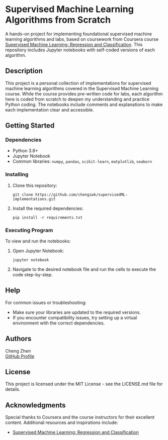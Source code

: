 


# Supervised Machine Learning Algorithms from Scratch

A hands-on project for implementing foundational supervised machine learning algorithms and labs, based on coursework from Coursera course [Supervised Machine Learning: Regression and Classification](https://www.coursera.org/learn/machine-learning). This repository includes Jupyter notebooks with self-coded versions of each algorithm.

## Description

This project is a personal collection of implementations for supervised machine learning algorithms covered in the Supervised Machine Learning course. While the course provides pre-written code for labs, each algorithm here is coded from scratch to deepen my understanding and practice Python coding. The notebooks include comments and explanations to make each implementation clear and accessible. 

## Getting Started

### Dependencies

- Python 3.8+
- Jupyter Notebook
- Common libraries: `numpy`, `pandas`, `scikit-learn`, `matplotlib`, `seaborn`

### Installing

1. Clone this repository:
   ```
   git clone https://github.com/chengzwk/supervisedML-implementations.git
   ```
2. Install the required dependencies:
   ```
   pip install -r requirements.txt
   ```

### Executing Program

To view and run the notebooks:

1. Open Jupyter Notebook:
   ```
   jupyter notebook
   ```
2. Navigate to the desired notebook file and run the cells to execute the code step-by-step.

## Help

For common issues or troubleshooting:

- Make sure your libraries are updated to the required versions.
- If you encounter compatibility issues, try setting up a virtual environment with the correct dependencies.

## Authors

Cheng Zhen  
[GitHub Profile](https://github.com/chengzwk)
 
## License

This project is licensed under the MIT License - see the LICENSE.md file for details.

## Acknowledgments

Special thanks to Coursera and the course instructors for their excellent content. Additional resources and inspirations include:
* [Supervised Machine Learning: Regression and Classification](https://www.coursera.org/learn/machine-learning)
